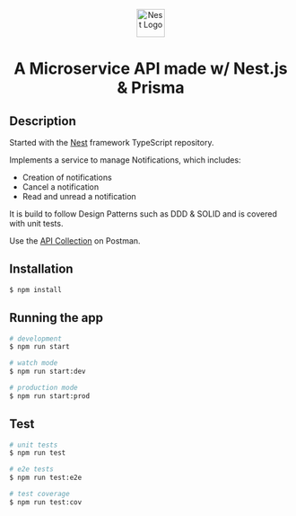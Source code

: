 <p align="center">
  <a href="http://nestjs.com/" target="blank"><img src="https://nestjs.com/img/logo-small.svg" width="50" alt="Nest Logo" /></a>
</p>

  <h1 align="center">A Microservice API made w/ Nest.js & Prisma</h1>
  
## Description

Started with the [Nest](https://github.com/nestjs/nest) framework TypeScript repository.

Implements a service to manage Notifications, which includes:

- Creation of notifications
- Cancel a notification
- Read and unread a notification

It is build to follow Design Patterns such as DDD & SOLID and is covered with unit tests.

Use the [API Collection](https://documenter.getpostman.com/view/14419670/2s8YzXwLBP) on Postman.

## Installation

```bash
$ npm install
```

## Running the app

```bash
# development
$ npm run start

# watch mode
$ npm run start:dev

# production mode
$ npm run start:prod
```

## Test

```bash
# unit tests
$ npm run test

# e2e tests
$ npm run test:e2e

# test coverage
$ npm run test:cov
```
